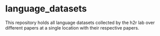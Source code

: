 # language_datasets
This repository holds all language datasets collected by the h2r lab over different papers at a single location with their respective papers.

